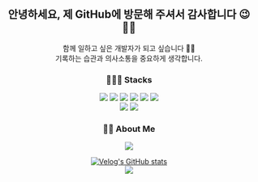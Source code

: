 <div align=center>

<!-- ![header](https://capsule-render.vercel.app/api?type=wave&color=auto&height=300&section=header&text=hi💕&fontSize=50) -->
## 안녕하세요, 제 GitHub에 방문해 주셔서 감사합니다 😉👋🏻
함께 일하고 싶은 개발자가 되고 싶습니다 👩🏻<br />
  기록하는 습관과 의사소통을 중요하게 생각합니다.

### 👩🏻‍💻 Stacks
<img src="https://img.shields.io/badge/HTML5-E34F26?style=flat-square&logo=html5&logoColor=white">
<img src="https://img.shields.io/badge/CSS-1572B6?style=flat-square&logo=css3&logoColor=white">
<img src="https://img.shields.io/badge/JavaScript-F7DF1E?style=flat-square&logo=javascript&logoColor=black">
<img src="https://img.shields.io/badge/TypeScript-3178C6?style=flat&logo=TypeScript&logoColor=white"/>
<img src="https://img.shields.io/badge/React-61DAFB?style=flat&logo=React&logoColor=white"/>
<img src="https://img.shields.io/badge/Next.js-000000?style=flat&logo=Next.js&logoColor=white"/>
  <br>  <img src="https://img.shields.io/badge/styled components-DB7093?style=flat&logo=styled-components&logoColor=white"/>
  <img src="https://img.shields.io/badge/Tailwind CSS-06B6D4?style=flat&logo=Tailwind CSS&logoColor=white"/>
  

### 🖐🏻 About Me
<a href="https://velog.io/@jellyjw" target="_blank"><img src="https://img.shields.io/badge/Velog-20c997?style=flat&logo=Velog&logoColor=white"/></a>
  
  [![Velog's GitHub stats](https://velog-readme-stats.vercel.app/api?name=jellyjw&color=dark)](https://github.com/jellyjw/velog-readme-stats)<br />
<img src="https://github-readme-stats.vercel.app/api?username=jellyjw&show_icons=true">
  
</div>
